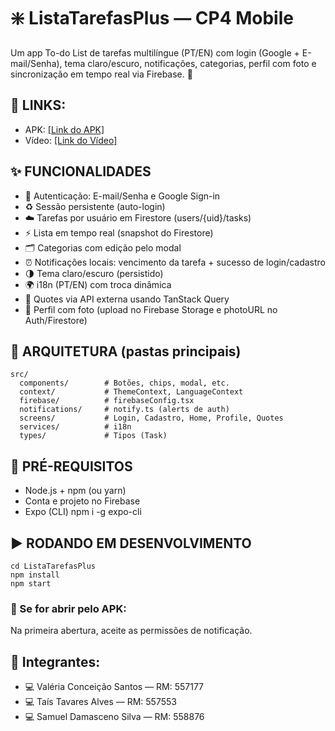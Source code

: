 # ❇️ ListaTarefasPlus — CP4 Mobile
Um app To-do List de tarefas multilíngue (PT/EN) com login (Google + E-mail/Senha), tema claro/escuro, notificações, categorias, perfil com foto e sincronização em tempo real via Firebase. 🚀

## 🔗 LINKS:
- APK: [[Link do APK]](https://expo.dev/artifacts/eas/tXt2jQQRSGNzxgZBrDqt47.apk)
- Vídeo: [[Link do Vídeo]](https://youtu.be/AOZ07Qgqs-Q?si=APQ1vmKW-lZHdxBg)

## ✨ FUNCIONALIDADES
- 🔐 Autenticação: E-mail/Senha e Google Sign-in
- ♻️ Sessão persistente (auto-login)
- ☁️ Tarefas por usuário em Firestore (users/{uid}/tasks)
- ⚡ Lista em tempo real (snapshot do Firestore)
- 🗂️ Categorias com edição pelo modal
- ⏰ Notificações locais: vencimento da tarefa + sucesso de login/cadastro
- 🌗 Tema claro/escuro (persistido)
- 🌍 i18n (PT/EN) com troca dinâmica
- 💬 Quotes via API externa usando TanStack Query
- 👤 Perfil com foto (upload no Firebase Storage e photoURL no Auth/Firestore)

## 🏡 ARQUITETURA (pastas principais)
```
src/
  components/        # Botões, chips, modal, etc.
  context/           # ThemeContext, LanguageContext
  firebase/          # firebaseConfig.tsx
  notifications/     # notify.ts (alerts de auth)
  screens/           # Login, Cadastro, Home, Profile, Quotes
  services/          # i18n
  types/             # Tipos (Task)
```

## 🔧 PRÉ-REQUISITOS
- Node.js + npm (ou yarn)
- Conta e projeto no Firebase
- Expo (CLI)
  npm i -g expo-cli

## ▶️ RODANDO EM DESENVOLVIMENTO
```
cd ListaTarefasPlus
npm install
npm start
```

### 📌 Se for abrir pelo APK: 
Na primeira abertura, aceite as permissões de notificação.

## 🔎 Integrantes:
- 💻 Valéria Conceição Santos — RM: 557177
- 💻 Taís Tavares Alves — RM: 557553
- 💻 Samuel Damasceno Silva — RM: 558876



